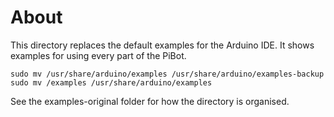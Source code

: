 # About
This directory replaces the default examples for the Arduino IDE.  It shows examples for using every part of the PiBot.


```
sudo mv /usr/share/arduino/examples /usr/share/arduino/examples-backup
sudo mv /examples /usr/share/arduino/examples
```



See the examples-original folder for how the directory is organised.
